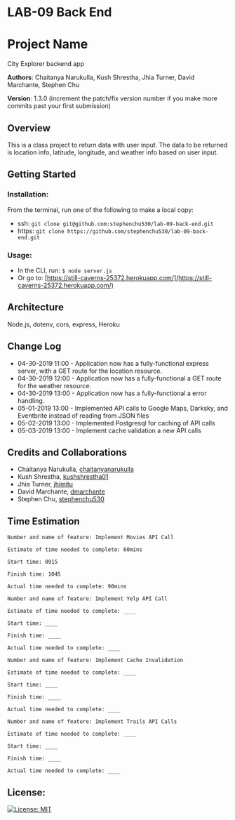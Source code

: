 # LAB-09 Back End

# Project Name

City Explorer backend app

**Authors**: Chaitanya Narukulla, Kush Shrestha, Jhia Turner, David Marchante, Stephen Chu

**Version**: 1.3.0 (increment the patch/fix version number if you make more commits past your first submission)

## Overview
This is a class project to return data with user input. The data to be returned is location info, latitude, longitude, and weather info based on user input.

## Getting Started

### Installation:
From the terminal, run one of the following to make a local copy:
* ssh: `git clone git@github.com:stephenchu530/lab-09-back-end.git`
* https: `git clone https://github.com/stephenchu530/lab-09-back-end.git`

### Usage:
* In the CLI, run: `$ node server.js`
* Or go to: [https://still-caverns-25372.herokuapp.com/](https://still-caverns-25372.herokuapp.com/)


## Architecture
  Node.js, dotenv, cors, express, Heroku

## Change Log

* 04-30-2019 11:00 - Application now has a fully-functional express server, with a GET route for the location resource.
* 04-30-2019 12:00 - Application now has a fully-functional a GET route for the weather resource.
* 04-30-2019 13:00 - Application now has a fully-functional a error handling.
* 05-01-2019 13:00 - Implemented API calls to Google Maps, Darksky, and Eventbrite instead of reading from JSON files
* 05-02-2019 13:00 - Implemented Postgresql for caching of API calls
* 05-03-2019 13:00 - Implement cache validation a new API calls


## Credits and Collaborations
* Chaitanya Narukulla, [chaitanyanarukulla](https://github.com/chaitanyanarukulla)
* Kush Shrestha, [kushshrestha01](https://github.com/kushshrestha01)
* Jhia Turner, [jhimitu](https://github.com/jhimitu)
* David Marchante, [dmarchante](https://github.com/dmarchante)
* Stephen Chu, [stephenchu530](https://github.com/stephenchu530)

## Time Estimation
```
Number and name of feature: Implement Movies API Call

Estimate of time needed to complete: 60mins

Start time: 0915

Finish time: 1045

Actual time needed to complete: 90mins
```
```
Number and name of feature: Implement Yelp API Call

Estimate of time needed to complete: ____

Start time: ____

Finish time: ____

Actual time needed to complete: ____
```
```
Number and name of feature: Implement Cache Invalidation

Estimate of time needed to complete: ____

Start time: ____

Finish time: ____

Actual time needed to complete: ____
```
```
Number and name of feature: Implement Trails API Calls

Estimate of time needed to complete: ____

Start time: ____

Finish time: ____

Actual time needed to complete: ____
```

## License:
[![License: MIT](https://img.shields.io/badge/License-MIT-yellow.svg)](https://github.com/stephenchu530/lab-09-back-end/blob/master/LICENSE)
